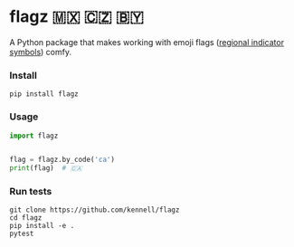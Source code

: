 # flagz 🇲🇽 🇨🇿 🇧🇾

A Python package that makes working with emoji flags ([regional indicator symbols](https://en.wikipedia.org/wiki/Regional_Indicator_Symbol)) comfy.

### Install

```
pip install flagz
```

### Usage

```python
import flagz


flag = flagz.by_code('ca')
print(flag)  # 🇨🇦
```

### Run tests

```
git clone https://github.com/kennell/flagz
cd flagz
pip install -e .
pytest
```
